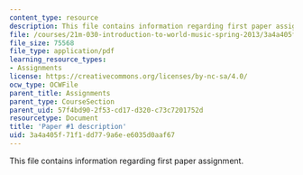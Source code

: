 ```yaml
---
content_type: resource
description: This file contains information regarding first paper assignment.
file: /courses/21m-030-introduction-to-world-music-spring-2013/3a4a405f71f1dd779a6ee6035d0aaf67_MIT21M_030S13_paper1.pdf
file_size: 75568
file_type: application/pdf
learning_resource_types:
- Assignments
license: https://creativecommons.org/licenses/by-nc-sa/4.0/
ocw_type: OCWFile
parent_title: Assignments
parent_type: CourseSection
parent_uid: 57f4bd90-2f53-cd17-d320-c73c7201752d
resourcetype: Document
title: 'Paper #1 description'
uid: 3a4a405f-71f1-dd77-9a6e-e6035d0aaf67
---
```

This file contains information regarding first paper assignment.